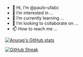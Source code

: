 - 👋 Hi, I’m @paulo-ufabc
- 👀 I’m interested in ...
- 🌱 I’m currently learning ...
- 💞️ I’m looking to collaborate on ...
- 📫 How to reach me ...

<!---
paulo-ufabc/paulo-ufabc is a ✨ special ✨ repository because its `README.md` (this file) appears on your GitHub profile.
You can click the Preview link to take a look at your changes.
--->

[![Anurag's GitHub stats](https://github-readme-stats.vercel.app/api?username=paulo-ufabc)](https://github.com/anuraghazra/github-readme-stats)

[![GitHub Streak](https://github-readme-streak-stats.herokuapp.com/?user=paulo-ufabc)](https://git.io/streak-stats)

